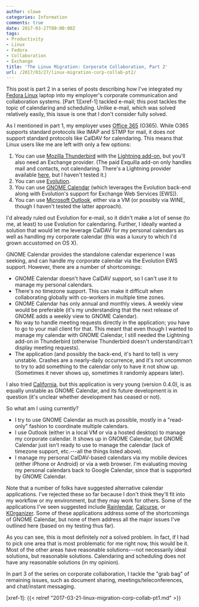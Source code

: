 ```yaml
---
author: slowe
categories: Information
comments: true
date: 2017-03-27T00:00:00Z
tags:
- Productivity
- Linux
- Fedora
- Collaboration
- Exchange
title: 'The Linux Migration: Corporate Collaboration, Part 2'
url: /2017/03/27/linux-migration-corp-collab-pt2/
---
```


This post is part 2 in a series of posts describing how I've integrated my [Fedora Linux][link-5] laptop into my employer's corporate communication and collaboration systems. [Part 1][xref-1] tackled e-mail; this post tackles the topic of calendaring and scheduling. Unlike e-mail, which was solved relatively easily, this issue is one that I don't consider fully solved.

As I mentioned in part 1, my employer uses [Office 365][link-1] (O365). While O365 supports standard protocols like IMAP and STMP for mail, it does _not_ support standard protocols like CalDAV for calendaring. This means that Linux users like me are left with only a few options:

1. You can use [Mozilla Thunderbird][link-2] with the [Lightning add-on][link-4], but you'll also need an Exchange provider. (The paid Exquilla add-on only handles mail and contacts, not calendaring. There's a Lightning provider available [here][link-12], but I haven't tested it.)
2. You can use [Evolution][link-3].
3. You can use [GNOME Calendar][link-6] (which leverages the Evolution back-end along with Evolution's support for Exchange Web Services [EWS]).
4. You can use [Microsoft Outlook][link-7], either via a VM (or possibly via WINE, though I haven't tested the latter approach).

I'd already ruled out Evolution for e-mail, so it didn't make a lot of sense (to me, at least) to use Evolution for calendaring. Further, I ideally wanted a solution that would let me leverage CalDAV for my personal calendars as well as handling my corporate calendar (this was a luxury to which I'd grown accustomed on OS X).

GNOME Calendar provides the standalone calendar experience I was seeking, and can handle my corporate calendar via the Evolution EWS support. However, there are a number of shortcomings:

* GNOME Calendar doesn't have CalDAV support, so I can't use it to manage my personal calendars.
* There's no timezone support. This can make it difficult when collaborating globally with co-workers in multiple time zones.
* GNOME Calendar has only annual and monthly views. A weekly view would be preferable (it's my understanding that the next release of GNOME adds a weekly view to GNOME Calendar).
* No way to handle meeting requests directly in the application; you have to go to your mail client for that. This meant that even though I wanted to manage my calendar with GNOME Calendar, I still needed the Lightning add-on in Thunderbird (otherwise Thunderbird doesn't understand/can't display meeting requests).
* The application (and possibly the back-end, it's hard to tell) is very unstable. Crashes are a nearly-daily occurrence, and it's not uncommon to try to add something to the calendar only to have it not show up. (Sometimes it never shows up, sometimes it randomly appears later).

I also tried [California][link-8], but this application is very young (version 0.4.0), is as equally unstable as GNOME Calendar, and its future development is in question (it's unclear whether development has ceased or not).

So what am I using currently?

* I try to use GNOME Calendar as much as possible, mostly in a "read-only" fashion to coordinate multiple calendars.
* I use Outlook (either in a local VM or via a hosted desktop) to manage my corporate calendar. It shows up in GNOME Calendar, but GNOME Calendar just isn't ready to use to manage the calendar (lack of timezone support, etc.---all the things listed above).
* I manage my personal CalDAV-based calendars via my mobile devices (either iPhone or Android) or via a web browser. I'm evaluating moving my personal calendars back to Google Calendar, since that is supported by GNOME Calendar.

Note that a number of folks have suggested alternative calendar applications. I've rejected these so far because I don't think they'll fit into my workflow or my environment, but they may work for others. Some of the applications I've seen suggested include [Rainlendar][link-9], [Calcurse][link-10], or [KOrganizer][link-11]. Some of these applications address some of the shortcomings of GNOME Calendar, but none of them address all the major issues I've outlined here (based on my testing thus far).

As you can see, this is most definitely _not_ a solved problem. In fact, if I had to pick one area that is most problematic for me right now, this would be it. Most of the other areas have reasonable solutions---not necessarily ideal solutions, but reasonable solutions. Calendaring and scheduling does not have any reasonable solutions (in my opinion).

In part 3 of the series on corporate collaboration, I tackle the "grab bag" of remaining issues, such as document sharing, meetings/teleconferences, and chat/instant messaging.

[link-1]: https://products.office.com/en-us/business/office
[link-2]: https://www.mozilla.org/en-US/thunderbird/
[link-3]: https://wiki.gnome.org/Apps/Evolution/
[link-4]: https://addons.mozilla.org/en-us/thunderbird/addon/lightning/
[link-5]: https://getfedora.org/
[link-6]: https://wiki.gnome.org/Apps/Calendar
[link-7]: https://products.office.com/en-US/outlook/
[link-8]: https://wiki.gnome.org/Apps/California
[link-9]: http://www.rainlendar.net/cms/index.php
[link-10]: http://calcurse.org/
[link-11]: https://userbase.kde.org/KOrganizer
[link-12]: https://github.com/Ericsson/exchangecalendar/releases
[xref-1]: {{< relref "2017-03-21-linux-migration-corp-collab-pt1.md" >}}
